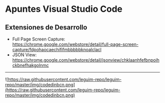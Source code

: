 # Apuntes Visual Studio Code  

## Extensiones de Desarrollo

- Full Page Screen Capture: <https://chrome.google.com/webstore/detail/full-page-screen-capture/fdpohaocaechififmbbbbbknoalclacl>
- JSON View: <https://chrome.google.com/webstore/detail/jsonview/chklaanhfefbnpoihckbnefhakgolnmc>

---
<!-- Pit i Collons -->
![https://raw.githubusercontent.com/leguim-repo/leguim-repo/master/img/codedinbcn.png](https://raw.githubusercontent.com/leguim-repo/leguim-repo/master/img/codedinbcn.png)

<!-- 
⇧⌥
⇧⌘
↓
↑
-->  
